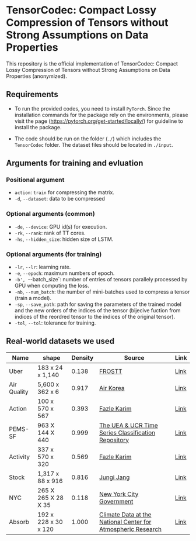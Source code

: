 # TensorCodec: Compact Lossy Compression of Tensors without Strong Assumptions on Data Properties
This repository is the official implementation of TensorCodec: Compact Lossy Compression of Tensors without Strong Assumptions on Data Properties (anonymized).

## Requirements
* To run the provided codes, you need to install `PyTorch`. Since the installation commands for the package rely on the environments, please visit the page (https://pytorch.org/get-started/locally/) for guideline to install the package.

* The code should be run on the folder (`./`) which includes the `TensorCodec` folder. The dataset files should be located in `./input`.

## Arguments for training and evluation
### Positional argument
* `action`: `train` for compressing the matrix.
* `-d`, `--dataset`: data to be compressed

### Optional arguments (common)
* `-de`, `--device`: GPU id(s) for execution.
* `-rk`, `--rank`: rank of TT cores.
* `-hs`, `--hidden_size`: hidden size of LSTM.

### Optional arguments (for training)
* `-lr`, `--lr`: learning rate.
* `-e`, `--epoch`: maximum numbers of epoch.
* `-b', `--batch_size`: number of entries of tensors parallely processed by GPU when computing the loss.
* `-nb`, `--num_batch`: the number of mini-batches used to compress a tensor (train a model).
* `-sp`, `--save_path`: path for saving the parameters of the trained model and the new orders of the indices of the tensor (bijecive fuction from indices of the reordred tensor to the indices of the original tensor).
* `-tol`, `--tol`: tolerance for training.

## Real-world datasets we used

|Name|shape|Density|Source|Link|
|-|-|-|-|-|
|Uber|183 x 24 x 1,140|0.138|[FROSTT](http://frostt.io/)|[Link](https://drive.google.com/file/d/1kWIA55li_QnPKCjLCg8M_v-ddPcpv8Ba/view?usp=sharing)|
|Air Quality|5,600 x 362 x 6|0.917|[Air Korea](https://www.airkorea.or.kr/web/)|[Link](https://drive.google.com/file/d/1nXvlIikJGM5J9cSJhJdOwNI7iiUNNBae/view?usp=sharing)|
|Action|100 x 570 x 567|0.393|[Fazle Karim](https://github.com/titu1994/MLSTM-FCN)|[Link](https://drive.google.com/file/d/1Sjxn0Iwh6N91gPtXarAUCmAr--CiuTf7/view?usp=sharing)|
|PEMS-SF|963 X 144 X 440|0.999|[The UEA & UCR Time Series Classification Repository](http://www.timeseriesclassification.com)|[Link](https://drive.google.com/file/d/1pzWV8oLAQFbLS9lVEZz27gO-3Fr_qoR_/view?usp=sharing)|
|Activity|337 x 570 x 320|0.569|[Fazle Karim](https://github.com/titu1994/MLSTM-FCN)|[Link](https://drive.google.com/file/d/1NyaquNHCX7NfATsOb3561TXyGlNMR4A-/view?usp=sharing)|
|Stock|1,317 x 88 x 916|0.816|[Jungi Jang](https://github.com/jungijang/KoreaStockData)|[Link](https://drive.google.com/file/d/1GYrDjybptRGw6TXux2L68-RMJKwHhJBW/view?usp=sharing)|
|NYC|265 X 265 X 28 X 35|0.118|[New York City Government](https://www.nyc.gov/site/tlc/about/tlc-trip-record-data.page)|[Link](https://drive.google.com/file/d/1Fof0v0E1BUeCMvtL5uQalAPeDZk9_tge/view?usp=sharing)|
|Absorb|192 x 228 x 30 x 120|1.000|[Climate Data at the National Center for Atmospheric Research](https://www.earthsystemgrid.org)|[Link](https://drive.google.com/file/d/1bL7eBNeC-EBu4HlqVh2hTltS3eWDfuyB/view?usp=sharing)|
